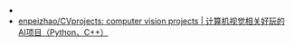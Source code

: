 - 
- [enpeizhao/CVprojects: computer vision projects | 计算机视觉相关好玩的AI项目（Python、C++）](https://github.com/enpeizhao/CVprojects)